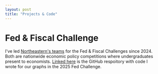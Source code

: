 ```yaml
---
layout: post
title: "Projects & Code"
---
```

# Fed & Fiscal Challenge
I've led [Northeastern's teams](https://fedfiscalchallenge.sites.northeastern.edu/) for the Fed & Fiscal Challenges since 2024. Both are nationwide economic policy competitions where undergraduates present to economists. [Linked here](https://github.com/BobbySquires/NEUFed2025) is the GitHub respoitory with code I wrote for our graphs in the 2025 Fed Challenge.
